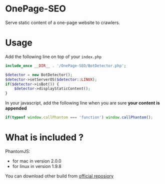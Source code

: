 OnePage-SEO
===========
Serve static content of a one-page website to crawlers.

Usage
============
Add the following line on top of your `index.php`
```php
include_once __DIR__ . '/OnePage-SEO/BotDetector.php';

$detector = new BotDetector();
$detector->setServerOS($detector::LINUX);
if($detector->isBot()) {
    $detector->displayStaticContent();
}
```

In your javascript, add the following line when you are sure **your content is appended**
```js
if(typeof window.callPhantom === 'function') window.callPhantom();
```

What is included ?
==================
PhantomJS:
- for mac in version 2.0.0
- for linux in version 1.9.8

You can download other build from [official reposiory](https://bitbucket.org/ariya/phantomjs/downloads)